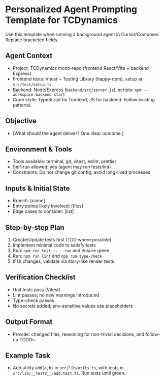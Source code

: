 # Personalized Agent Prompting Template for TCDynamics

Use this template when running a background agent in Cursor/Composer. Replace bracketed fields.

## Agent Context

- Project: TCDynamics mono-repo (frontend React/Vite + backend Express)
- Frontend tests: Vitest + Testing Library (happy-dom), setup at `src/test/setup.ts`
- Backend: Node/Express (`backend/src/server.js`), scripts: `npm --workspace backend start`
- Code style: TypeScript for frontend, JS for backend. Follow existing patterns.

## Objective

- [What should the agent deliver? One clear outcome.]

## Environment & Tools

- Tools available: terminal, git, vitest, eslint, prettier
- Self-run allowed: yes (agent may run tests/lint)
- Constraints: Do not change git config; avoid long-lived processes

## Inputs & Initial State

- Branch: [name]
- Entry points likely involved: [files]
- Edge cases to consider: [list]

## Step-by-step Plan

1. Create/Update tests first (TDD where possible)
2. Implement minimal code to satisfy tests
3. Run: `npm run test -- --run` and ensure green
4. Run: `npm run lint` and `npm run type-check`
5. If UI changes, validate via story-like render tests

## Verification Checklist

- Unit tests pass (Vitest)
- Lint passes; no new warnings introduced
- Type-check passes
- No secrets added; env-sensitive values use placeholders

## Output Format

- Provide: changed files, reasoning for non-trivial decisions, and follow-up TODOs.

## Example Task

- Add utility `add(a,b)` in `src/lib/utils.ts`, with tests in `src/lib/__tests__/add.test.ts`. Run tests until green.
